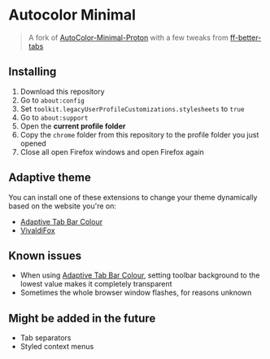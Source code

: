 # Autocolor Minimal

> A fork of [AutoColor-Minimal-Proton](https://github.com/Neikon/AutoColor-Minimal-Proton) with a few tweaks from [ff-better-tabs](https://github.com/nikkehtine/ff-better-tabs)

## Installing

1. Download this repository
2. Go to `about:config`
3. Set `toolkit.legacyUserProfileCustomizations.stylesheets` to `true`
4. Go to `about:support`
5. Open the **current profile folder**
6. Copy the `chrome` folder from this repository to the profile folder you just opened
7. Close all open Firefox windows and open Firefox again

## Adaptive theme

You can install one of these extensions to change your theme dynamically based on the website you're on:

-   [Adaptive Tab Bar Colour](https://addons.mozilla.org/firefox/addon/adaptive-tab-bar-colour/)
-   [VivaldiFox](https://addons.mozilla.org/firefox/addon/vivaldifox/)

## Known issues

-   When using [Adaptive Tab Bar Colour](https://addons.mozilla.org/firefox/addon/adaptive-tab-bar-colour/), setting toolbar background to the lowest value makes it completely transparent
-   Sometimes the whole browser window flashes, for reasons unknown

## Might be added in the future

-   Tab separators
-   Styled context menus
